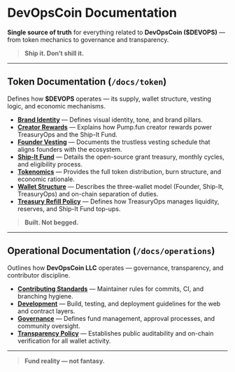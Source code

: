 # DevOpsCoin Documentation

**Single source of truth** for everything related to **DevOpsCoin ($DEVOPS)** — from token mechanics to governance and transparency.

> **Ship it. Don’t shill it.**

---

## Token Documentation (`/docs/token`)

Defines how **$DEVOPS** operates — its supply, wallet structure, vesting logic, and economic mechanisms.

- [**Brand Identity**](./token/BRANDING_IDENTITY.md) — Defines visual identity, tone, and brand pillars.
- [**Creator Rewards**](./token/CREATOR_REWARDS.md) — Explains how Pump.fun creator rewards power TreasuryOps and the Ship-It Fund.
- [**Founder Vesting**](./token/FOUNDER_VESTING.md) — Documents the trustless vesting schedule that aligns founders with the ecosystem.
- [**Ship-It Fund**](./token/SHIPIT_FUND.md) — Details the open-source grant treasury, monthly cycles, and eligibility process.
- [**Tokenomics**](./token/TOKENOMICS.md) — Provides the full token distribution, burn structure, and economic rationale.
- [**Wallet Structure**](./token/WALLET_STRUCTURE.md) — Describes the three-wallet model (Founder, Ship-It, TreasuryOps) and on-chain separation of duties.
- [**Treasury Refill Policy**](./token/TREASURY_REFILL_POLICY.md) — Defines how TreasuryOps manages liquidity, reserves, and Ship-It Fund top-ups.

> **Built. Not begged.**

---

## Operational Documentation (`/docs/operations`)

Outlines how **DevOpsCoin LLC** operates — governance, transparency, and contributor discipline.

- [**Contributing Standards**](./operations/CONTRIBUTING_INTERNAL.md) — Maintainer rules for commits, CI, and branching hygiene.
- [**Development**](./operations/DEVELOPMENT.md) — Build, testing, and deployment guidelines for the web and contract layers.
- [**Governance**](./operations/GOVERNANCE.md) — Defines fund management, approval processes, and community oversight.
- [**Transparency Policy**](./operations/TRANSPARENCY.md) — Establishes public auditability and on-chain verification for all wallet activity.

---

> **Fund reality — not fantasy.**
